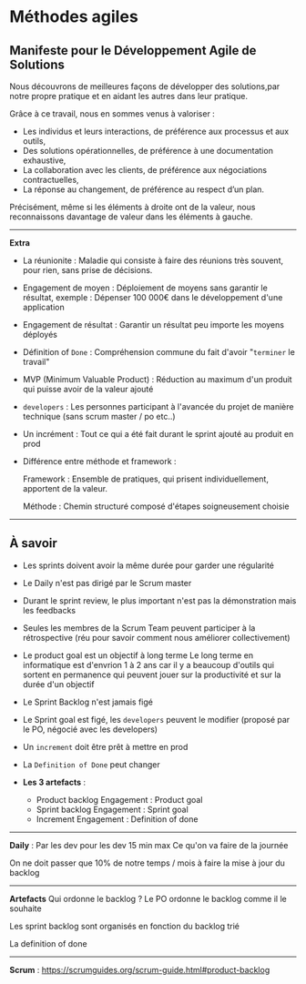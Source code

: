 # Méthodes agiles

## Manifeste pour le Développement Agile de Solutions

Nous découvrons de meilleures façons de développer des solutions,par notre propre pratique et en aidant les autres dans leur pratique.

Grâce à ce travail, nous en sommes venus à valoriser :

-   Les individus et leurs interactions, de préférence aux processus et aux outils,
-   Des solutions opérationnelles, de préférence à une documentation exhaustive,
-   La collaboration avec les clients, de préférence aux négociations contractuelles,
-   La réponse au changement, de préférence au respect d’un plan.

Précisément, même si les éléments à droite ont de la valeur,
nous reconnaissons davantage de valeur dans les éléments à gauche.

---

**Extra**

-   La réunionite :
    Maladie qui consiste à faire des réunions très souvent, pour rien, sans prise de décisions.

-   Engagement de moyen :
    Déploiement de moyens sans garantir le résultat, exemple :
    Dépenser 100 000€ dans le développement d'une application

-   Engagement de résultat :
    Garantir un résultat peu importe les moyens déployés

-   Définition of `Done` :
    Compréhension commune du fait d'avoir "`terminer` le travail"

-   MVP (Minimum Valuable Product) :
    Réduction au maximum d'un produit qui puisse avoir de la valeur ajouté

-   `developers` :
    Les personnes participant à l'avancée du projet de manière technique (sans scrum master / po etc..)

-   Un incrément :
    Tout ce qui a été fait durant le sprint ajouté au produit en prod

-   Différence entre méthode et framework :

    Framework : Ensemble de pratiques, qui prisent individuellement, apportent de la valeur.

    Méthode : Chemin structuré composé d'étapes soigneusement choisie

---

## À savoir

-   Les sprints doivent avoir la même durée pour garder une régularité
-   Le Daily n'est pas dirigé par le Scrum master
-   Durant le sprint review, le plus important n'est pas la démonstration mais les feedbacks
-   Seules les membres de la Scrum Team peuvent participer à la rétrospective (réu pour savoir comment nous améliorer collectivement)
-   Le product goal est un objectif à long terme
    Le long terme en informatique est d'envrion 1 à 2 ans car il y a beaucoup d'outils qui sortent en permanence qui peuvent jouer sur la productivité et sur la durée d'un objectif
-   Le Sprint Backlog n'est jamais figé
-   Le Sprint goal est figé, les `developers` peuvent le modifier (proposé par le PO, négocié avec les developers)
-   Un `increment` doit être prêt à mettre en prod
-   La `Definition of Done` peut changer

-   **Les 3 artefacts** :
    -   Product backlog
        Engagement : Product goal
    -   Sprint backlog
        Engagement : Sprint goal
    -   Increment
        Engagement : Definition of done

---

**Daily** :
Par les dev pour les dev
15 min max
Ce qu'on va faire de la journée

On ne doit passer que 10% de notre temps / mois à faire la mise à jour du backlog

---

**Artefacts**
Qui ordonne le backlog ? Le PO ordonne le backlog comme il le souhaite

Les sprint backlog sont organisés en fonction du backlog trié

La definition of done

---

**Scrum** :
https://scrumguides.org/scrum-guide.html#product-backlog
